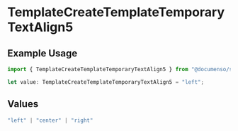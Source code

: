 # TemplateCreateTemplateTemporaryTextAlign5

## Example Usage

```typescript
import { TemplateCreateTemplateTemporaryTextAlign5 } from "@documenso/sdk-typescript/models/operations";

let value: TemplateCreateTemplateTemporaryTextAlign5 = "left";
```

## Values

```typescript
"left" | "center" | "right"
```
